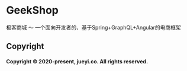 # GeekShop
极客商城 ～ 一个面向开发者的、基于Spring+GraphQL+Angular的电商框架

## Copyright

#### Copyright © 2020-present, jueyi.co. All rights reserved.